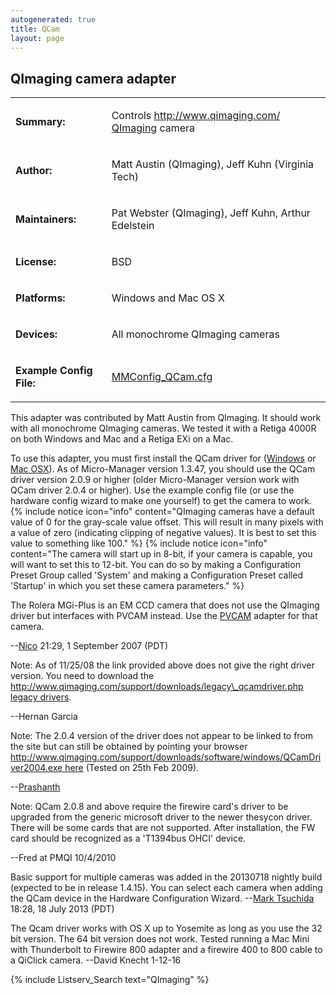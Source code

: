 ```yaml
---
autogenerated: true
title: QCam
layout: page
---
```


## QImaging camera adapter

<table>
<tr>
<td markdown="1">

**Summary:**

</td>
<td markdown="1">

Controls [http://www.qimaging.com/
QImaging](http://www.qimaging.com/_QImaging "wikilink") camera

</td>
</tr>
<tr>
<td markdown="1">

**Author:**

</td>
<td markdown="1">

Matt Austin (QImaging), Jeff Kuhn (Virginia Tech)

</td>
</tr>
<tr>
<td markdown="1">

**Maintainers:**

</td>
<td markdown="1">

Pat Webster (QImaging), Jeff Kuhn, Arthur Edelstein

</td>
</tr>
<tr>
<td markdown="1">

**License:**

</td>
<td markdown="1">

BSD

</td>
</tr>
<tr>
<td markdown="1">

**Platforms:**

</td>
<td markdown="1">

Windows and Mac OS X

</td>
</tr>
<tr>
<td markdown="1">

**Devices:**

</td>
<td markdown="1">

All monochrome QImaging cameras

</td>
</tr>
<tr>
<td markdown="1">

**Example Config File:**

</td>
<td markdown="1">

[MMConfig_QCam.cfg](media/MMConfig_QCam.cfg "wikilink")

</td>
</tr>
</table>

This adapter was contributed by Matt Austin from QImaging. It should
work with all monochrome QImaging cameras. We tested it with a Retiga
4000R on both Windows and Mac and a Retiga EXi on a Mac.

To use this adapter, you must first install the QCam driver for
([Windows](http://www.qimaging.com/support/downloads/index.php) or [Mac
OSX](http://www.qimaging.com/support/downloads/legacy_qcamdriver.php)).
As of Micro-Manager version 1.3.47, you should use the QCam driver
version 2.0.9 or higher (older Micro-Manager version work with QCam
driver 2.0.4 or higher). Use the example config file (or use the
hardware config wizard to make one yourself) to get the camera to work.
{% include notice icon="info" content="QImaging cameras have a default value of 0 for the gray-scale value offset.  This will result in many pixels with a value of zero (indicating clipping of negative values).  It is best to set this value to something like 100." %}
{% include notice icon="info" content="The camera will start up in 8-bit, if your camera is capable, you will want to set this to 12-bit.  You can do so by making a Configuration Preset Group called 'System' and making a Configuration Preset called 'Startup' in which you set these camera parameters." %}

The Rolera MGi-Plus is an EM CCD camera that does not use the QImaging
driver but interfaces with PVCAM instead. Use the
[PVCAM](PVCAM "wikilink") adapter for that camera.

--[Nico](/users/Nico "wikilink") 21:29, 1 September 2007 (PDT)

Note: As of 11/25/08 the link provided above does not give the right
driver version. You need to download the
[http://www.qimaging.com/support/downloads/legacy\_qcamdriver.php legacy
drivers](http://www.qimaging.com/support/downloads/legacy_qcamdriver.php_legacy_drivers "wikilink").

--Hernan Garcia

Note: The 2.0.4 version of the driver does not appear to be linked to
from the site but can still be obtained by pointing your browser
[http://www.qimaging.com/support/downloads/software/windows/QCamDriver2004.exe
here](http://www.qimaging.com/support/downloads/software/windows/QCamDriver2004.exe_here "wikilink")
(Tested on 25th Feb 2009).

--[Prashanth](/users/Prashanth "wikilink")

Note: QCam 2.0.8 and above require the firewire card's driver to be
upgraded from the generic microsoft driver to the newer thesycon driver.
There will be some cards that are not supported. After installation, the
FW card should be recognized as a 'T1394bus OHCI' device.

--Fred at PMQI 10/4/2010

Basic support for multiple cameras was added in the 20130718 nightly
build (expected to be in release 1.4.15). You can select each camera
when adding the QCam device in the Hardware Configuration Wizard.
--[Mark Tsuchida](/users/Mark_Tsuchida "wikilink") 18:28, 18 July 2013
(PDT)

The Qcam driver works with OS X up to Yosemite as long as you use the 32
bit version. The 64 bit version does not work. Tested running a Mac Mini
with Thunderbolt to Firewire 800 adapter and a firewire 400 to 800 cable
to a QiClick camera. --David Knecht 1-12-16

{% include Listserv_Search text="QImaging" %}

